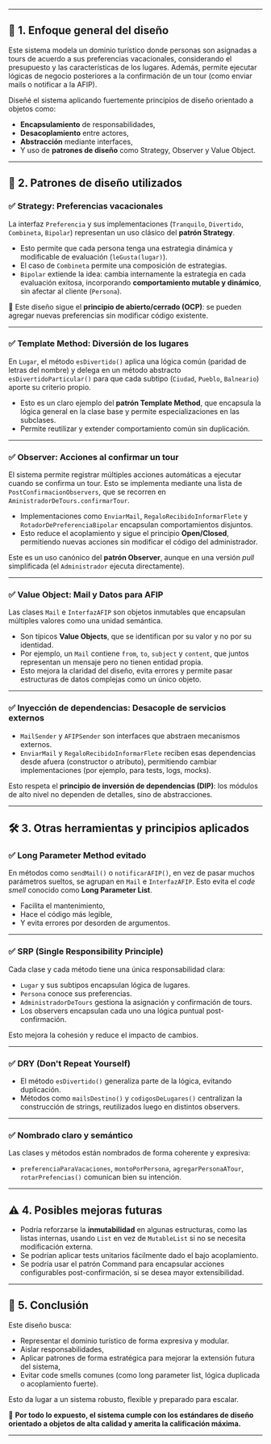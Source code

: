 
---

## 🧠 **1. Enfoque general del diseño**

Este sistema modela un dominio turístico donde personas son asignadas a tours de acuerdo a sus preferencias vacacionales, considerando el presupuesto y las características de los lugares. Además, permite ejecutar lógicas de negocio posteriores a la confirmación de un tour (como enviar mails o notificar a la AFIP).

Diseñé el sistema aplicando fuertemente principios de diseño orientado a objetos como:

* **Encapsulamiento** de responsabilidades,
* **Desacoplamiento** entre actores,
* **Abstracción** mediante interfaces,
* Y uso de **patrones de diseño** como Strategy, Observer y Value Object.

---

## 🧭 **2. Patrones de diseño utilizados**

### ✅ **Strategy**: Preferencias vacacionales

La interfaz `Preferencia` y sus implementaciones (`Tranquilo`, `Divertido`, `Combineta`, `Bipolar`) representan un uso clásico del **patrón Strategy**.

* Esto permite que cada persona tenga una estrategia dinámica y modificable de evaluación (`leGusta(lugar)`).
* El caso de `Combineta` permite una composición de estrategias.
* `Bipolar` extiende la idea: cambia internamente la estrategia en cada evaluación exitosa, incorporando **comportamiento mutable y dinámico**, sin afectar al cliente (`Persona`).

📌 Este diseño sigue el **principio de abierto/cerrado (OCP)**: se pueden agregar nuevas preferencias sin modificar código existente.

---

### ✅ **Template Method**: Diversión de los lugares

En `Lugar`, el método `esDivertido()` aplica una lógica común (paridad de letras del nombre) y delega en un método abstracto `esDivertidoParticular()` para que cada subtipo (`Ciudad`, `Pueblo`, `Balneario`) aporte su criterio propio.

* Esto es un claro ejemplo del **patrón Template Method**, que encapsula la lógica general en la clase base y permite especializaciones en las subclases.
* Permite reutilizar y extender comportamiento común sin duplicación.

---

### ✅ **Observer**: Acciones al confirmar un tour

El sistema permite registrar múltiples acciones automáticas a ejecutar cuando se confirma un tour. Esto se implementa mediante una lista de `PostConfirmacionObservers`, que se recorren en `AministradorDeTours.confirmarTour`.

* Implementaciones como `EnviarMail`, `RegaloRecibidoInformarFlete` y `RotadorDePreferenciaBipolar` encapsulan comportamientos disjuntos.
* Esto reduce el acoplamiento y sigue el principio **Open/Closed**, permitiendo nuevas acciones sin modificar el código del administrador.

Este es un uso canónico del **patrón Observer**, aunque en una versión *pull* simplificada (el `Administrador` ejecuta directamente).

---

### ✅ **Value Object**: Mail y Datos para AFIP

Las clases `Mail` e `InterfazAFIP` son objetos inmutables que encapsulan múltiples valores como una unidad semántica.

* Son típicos **Value Objects**, que se identifican por su valor y no por su identidad.
* Por ejemplo, un `Mail` contiene `from`, `to`, `subject` y `content`, que juntos representan un mensaje pero no tienen entidad propia.
* Esto mejora la claridad del diseño, evita errores y permite pasar estructuras de datos complejas como un único objeto.

---

### ✅ **Inyección de dependencias**: Desacople de servicios externos

* `MailSender` y `AFIPSender` son interfaces que abstraen mecanismos externos.
* `EnviarMail` y `RegaloRecibidoInformarFlete` reciben esas dependencias desde afuera (constructor o atributo), permitiendo cambiar implementaciones (por ejemplo, para tests, logs, mocks).

Esto respeta el **principio de inversión de dependencias (DIP)**: los módulos de alto nivel no dependen de detalles, sino de abstracciones.

---

## 🛠️ **3. Otras herramientas y principios aplicados**

### ✅ **Long Parameter Method evitado**

En métodos como `sendMail()` o `notificarAFIP()`, en vez de pasar muchos parámetros sueltos, se agrupan en `Mail` e `InterfazAFIP`. Esto evita el *code smell* conocido como **Long Parameter List**.

* Facilita el mantenimiento,
* Hace el código más legible,
* Y evita errores por desorden de argumentos.

---

### ✅ **SRP (Single Responsibility Principle)**

Cada clase y cada método tiene una única responsabilidad clara:

* `Lugar` y sus subtipos encapsulan lógica de lugares.
* `Persona` conoce sus preferencias.
* `AdministradorDeTours` gestiona la asignación y confirmación de tours.
* Los observers encapsulan cada uno una lógica puntual post-confirmación.

Esto mejora la cohesión y reduce el impacto de cambios.

---

### ✅ **DRY (Don't Repeat Yourself)**

* El método `esDivertido()` generaliza parte de la lógica, evitando duplicación.
* Métodos como `mailsDestino()` y `codigosDeLugares()` centralizan la construcción de strings, reutilizados luego en distintos observers.

---

### ✅ **Nombrado claro y semántico**

Las clases y métodos están nombrados de forma coherente y expresiva:

* `preferenciaParaVacaciones`, `montoPorPersona`, `agregarPersonaATour`, `rotarPrefencias()` comunican bien su intención.

---

## ⚠️ **4. Posibles mejoras futuras**

* Podría reforzarse la **inmutabilidad** en algunas estructuras, como las listas internas, usando `List` en vez de `MutableList` si no se necesita modificación externa.
* Se podrían aplicar tests unitarios fácilmente dado el bajo acoplamiento.
* Se podría usar el patrón Command para encapsular acciones configurables post-confirmación, si se desea mayor extensibilidad.

---

## 🧩 **5. Conclusión**

Este diseño busca:

* Representar el dominio turístico de forma expresiva y modular.
* Aislar responsabilidades,
* Aplicar patrones de forma estratégica para mejorar la extensión futura del sistema,
* Evitar code smells comunes (como long parameter list, lógica duplicada o acoplamiento fuerte).

Esto da lugar a un sistema robusto, flexible y preparado para escalar.

💯 **Por todo lo expuesto, el sistema cumple con los estándares de diseño orientado a objetos de alta calidad y amerita la calificación máxima.**

---
